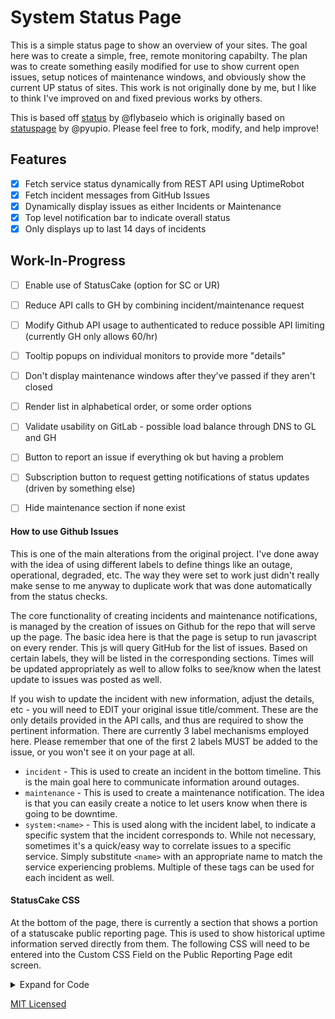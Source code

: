 
# System Status Page

This is a simple status page to show an overview of your sites. The goal here was to create a simple, free, remote monitoring capabilty. The plan was to create something easily modified for use to show current open issues, setup notices of maintenance windows, and obviously show the current UP status of sites. This work is not originally done by me, but I like to think I've improved on and fixed previous works by others.

This is based off [status](https://github.com/flybaseio/status) by @flybaseio which is originally based on [statuspage](https://github.com/pyupio/statuspage) by @pyupio. Please feel free to fork, modify, and help improve!

## Features

* [x] Fetch service status dynamically from REST API using UptimeRobot
* [x] Fetch incident messages from GitHub Issues
* [x] Dynamically display issues as either Incidents or Maintenance
* [x] Top level notification bar to indicate overall status
* [x] Only displays up to last 14 days of incidents

## Work-In-Progress
* [ ] Enable use of StatusCake (option for SC or UR)
* [ ] Reduce API calls to GH by combining incident/maintenance request
* [ ] Modify Github API usage to authenticated to reduce possible API limiting (currently GH only allows 60/hr)
* [ ] Tooltip popups on individual monitors to provide more "details"
* [ ] Don't display maintenance windows after they've passed if they aren't closed
* [ ] Render list in alphabetical order, or some order options
* [ ] Validate usability on GitLab - possible load balance through DNS to GL and GH
* [ ] Button to report an issue if everything ok but having a problem
* [ ] Subscription button to request getting notifications of status updates (driven by something else)
* [ ] Hide maintenance section if none exist


#### How to use Github Issues

This is one of the main alterations from the original project. I've done away with the idea of using different labels to define things like an outage, operational, degraded, etc. The way they were set to work just didn't really make sense to me anyway to duplicate work that was done automatically from the status checks.

The core functionality of creating incidents and maintenance notifications, is managed by the creation of issues on Github for the repo that will serve up the page. The basic idea here is that the page is setup to run javascript on every render. This js will query GitHub for the list of issues. Based on certain labels, they will be listed in the corresponding sections. Times will be updated appropriately as well to allow folks to see/know when the latest update to issues was posted as well.

If you wish to update the incident with new information, adjust the details, etc - you will need to EDIT your original issue title/comment. These are the only details provided in the API calls, and thus are required to show the pertinent information. There are currently 3 label mechanisms employed here. Please remember that one of the first 2 labels MUST be added to the issue, or you won't see it on your page at all.

- `incident` - This is used to create an incident in the bottom timeline. This is the main goal here to communicate information around outages.
- `maintenance` - This is used to create a maintenance notification. The idea is that you can easily create a notice to let users know when there is going to be downtime.
- `system:<name>` - This is used along with the incident label, to indicate a specific system that the incident corresponds to. While not necessary, sometimes it's a quick/easy way to correlate issues to a specific service. Simply substitute `<name>` with an appropriate name to match the service experiencing problems. Multiple of these tags can be used for each incident as well.

#### StatusCake CSS

At the bottom of the page, there is currently a section that shows a portion of a statuscake public reporting page. This is used to show historical uptime information served directly from them. The following CSS will need to be entered into the Custom CSS Field on the Public Reporting Page edit screen.

<details>

  <summary>Expand for Code</summary>

```css
    .Box {
      border-radius: 0;
      border-color: white;
      border: 1px solid #dddddd;
  }

  .Box:first-child {
      display: none !important;
  }

  .col-md-1, .col-md-2, .col-md-3, .col-md-4, .col-md-5, .col-md-6, .col-md-7, .col-md-8, .col-md-9, .col-md-10, .col-md-11, .col-md-12 {
      float: none;
  width:100%;
  }

  header, #content-header {
  display:none;
  }

  .container {
      width: 100%;
  margin:0px !important;
  padding:0px !important;
  }

  .col-md-3 {
  display:none;
  }

  * {
  overflow: hidden;
  }
  .table-striped > tbody > tr {
      background-color: #36393e !important;
  color:white;
  }
  .table-striped > tbody > tr:nth-of-type(2n+1) {
      background-color: #424448 !important;
  color:white;
  }

  .table-full thead {
      background: #424448;
      color: white;
  }

  .AlignCentre {
      text-align: center;
  }

  .Title {
  display:none;
  }
```
</details>  

[MIT Licensed](https://raw.githubusercontent.com/flybaseio/status/gh-pages/LICENSE)
